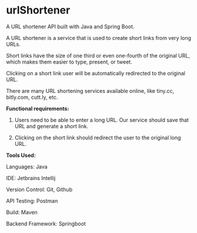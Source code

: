 # urlShortener
A URL shortener API built with Java and Spring Boot.

A URL shortener is a service that is used to create short links from very long URLs.

Short links have the size of one third or even one-fourth of the original URL, which makes them easier to type, present, or tweet. 

Clicking on a short link user will be automatically redirected to the original URL.

There are many URL shortening services available online, like tiny.cc, bitly.com, cutt.ly, etc.

**Functional requirements:**

1. Users need to be able to enter a long URL. Our service should save that URL and generate a short link.

2. Clicking on the short link should redirect the user to the original long URL.

**Tools Used:**

Languages: Java

IDE: Jetbrains Intellij

Version Control: Git, Github

API Testing: Postman

Build: Maven

Backend Framework: Springboot
